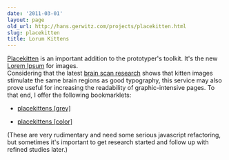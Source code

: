 ```yaml
---
date: '2011-03-01'
layout: page
old_url: http://hans.gerwitz.com/projects/placekitten.html
slug: placekitten
title: Lorum Kittens
---
```


[Placekitten][1] is an important addition to the prototyper's toolkit.  It's the new [Lorem Ipsum][2] for images.  
Considering that the latest [brain scan research][3] shows that kitten images stimulate the same brain regions as good typography, this service may also prove useful for increasing the readability of graphic-intensive pages.  To that end, I offer the following bookmarklets:

   [1]: http://placekitten.com/
   [2]: http://www.lipsum.com/
   [3]: http://www.scientificamerican.com/article.cfm?id=a-new-phrenology


	
  * [placekittens [grey]][4]

	
  * [placekittens [color]][4]
  
(These are very rudimentary and need some serious javascript refactoring, but sometimes it's important to get research started and follow up with refined studies later.)

   [4]: javascript:var%20notKitten=new%20Image();for%20(kittenCount=0;kittenCount%3Cdocument.images.length;kittenCount++){notKitten.src=document.images[kittenCount].src;document.images[kittenCount].src='http%3A//placekitten.com/'+notKitten.height+'/'+notKitten.width;}

